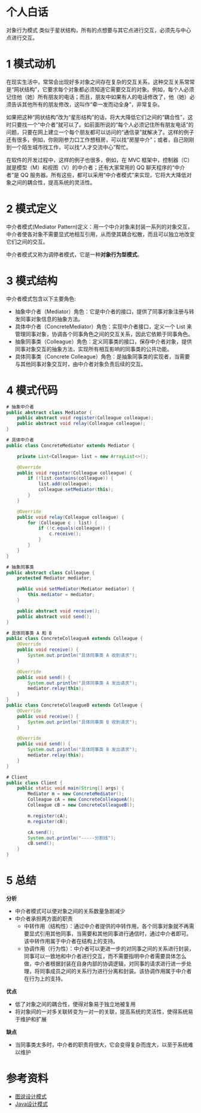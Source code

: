 # 个人白话
对象行为模式
类似于星状结构，所有的点想要与其它点进行交互，必须先与中心点进行交互。

# 1 模式动机
在现实生活中，常常会出现好多对象之间存在复杂的交互关系，这种交互关系常常是“网状结构”，它要求每个对象都必须知道它需要交互的对象。例如，每个人必须记住他（她）所有朋友的电话；而且，朋友中如果有人的电话修改了，他（她）必须告诉其他所有的朋友修改，这叫作“牵一发而动全身”，非常复杂。

如果把这种“网状结构”改为“星形结构”的话，将大大降低它们之间的“耦合性”，这时只要找一个“中介者”就可以了。如前面所说的“每个人必须记住所有朋友电话”的问题，只要在网上建立一个每个朋友都可以访问的“通信录”就解决了。这样的例子还有很多，例如，你刚刚参力口工作想租房，可以找“房屋中介”；或者，自己刚刚到一个陌生城市找工作，可以找“人才交流中心”帮忙。

在软件的开发过程中，这样的例子也很多，例如，在 MVC 框架中，控制器（C）就是模型（M）和视图（V）的中介者；还有大家常用的 QQ 聊天程序的“中介者”是 QQ 服务器。所有这些，都可以采用“中介者模式”来实现，它将大大降低对象之间的耦合性，提高系统的灵活性。

# 2 模式定义
中介者模式(Mediator Pattern)定义：用一个中介对象来封装一系列的对象交互，中介者使各对象不需要显式地相互引用，从而使其耦合松散，而且可以独立地改变它们之间的交互。

中介者模式又称为调停者模式，它是一种**对象行为型模式**。

# 3 模式结构
中介者模式包含以下主要角色:

- 抽象中介者（Mediator）角色：它是中介者的接口，提供了同事对象注册与转发同事对象信息的抽象方法。
- 具体中介者（ConcreteMediator）角色：实现中介者接口，定义一个 List 来管理同事对象，协调各个同事角色之间的交互关系，因此它依赖于同事角色。
- 抽象同事类（Colleague）角色：定义同事类的接口，保存中介者对象，提供同事对象交互的抽象方法，实现所有相互影响的同事类的公共功能。
- 具体同事类（Concrete Colleague）角色：是抽象同事类的实现者，当需要与其他同事对象交互时，由中介者对象负责后续的交互。

# 4 模式代码
```java
# 抽象中介者
public abstract class Mediator {
    public abstract void register(Colleague colleague);
    public abstract void relay(Colleague colleague);
}

# 具体中介者
public class ConcreteMediator extends Mediator {

    private List<Colleague> list = new ArrayList<>();

    @Override
    public void register(Colleague colleague) {
        if (!list.contains(colleague)) {
            list.add(colleague);
            colleague.setMediator(this);
        }
    }

    @Override
    public void relay(Colleague colleague) {
        for (Colleague c : list) {
            if (!c.equals(colleague)) {
                c.receive();
            }
        }
    }
}

# 抽象同事类
public abstract class Colleague {
    protected Mediator mediator;

    public void setMediator(Mediator mediator) {
        this.mediator = mediator;
    }

    public abstract void receive();
    public abstract void send();
}

# 具体同事类 A 和 B
public class ConcreteColleagueA extends Colleague {
    @Override
    public void receive() {
        System.out.println("具体同事类 A 收到请求");
    }

    @Override
    public void send() {
        System.out.println("具体同事类 A 发出请求");
        mediator.relay(this);
    }
}
public class ConcreteColleagueB extends Colleague {
    @Override
    public void receive() {
        System.out.println("具体同事类 B 收到请求");
    }

    @Override
    public void send() {
        System.out.println("具体同事类 B 发出请求");
        mediator.relay(this);
    }
}

# Client
public class Client {
    public static void main(String[] args) {
        Mediator m = new ConcreteMediator();
        Colleague cA = new ConcreteColleagueA();
        Colleague cB = new ConcreteColleagueB();

        m.register(cA);
        m.register(cB);

        cA.send();
        System.out.println("-----分割线");
        cB.send();
    }
}
```

# 5 总结

**分析**

- 中介者模式可以使对象之间的关系数量急剧减少
- 中介者承担两方面的职责
    - 中转作用（结构性）：通过中介者提供的中转作用，各个同事对象就不再需要显式引用其他同事，当需要和其他同事进行通信时，通过中介者即可。该中转作用属于中介者在结构上的支持。
    - 协调作用（行为性）：中介者可以更进一步的对同事之间的关系进行封装，同事可以一致地和中介者进行交互，而不需要指明中介者需要具体怎么做，中介者根据封装在自身内部的协调逻辑，对同事的请求进行进一步处理，将同事成员之间的关系行为进行分离和封装。该协调作用属于中介者在行为上的支持。


**优点**

- 低了对象之间的耦合性，使得对象易于独立地被复用
- 将对象间的一对多关联转变为一对一的关联，提高系统的灵活性，使得系统易于维护和扩展

**缺点**

- 当同事类太多时，中介者的职责将很大，它会变得复杂而庞大，以至于系统难以维护

# 参考资料

- [图说设计模式](https://design-patterns.readthedocs.io/zh_CN/latest/index.html)
- [Java设计模式](http://c.biancheng.net/view/1317.html)
